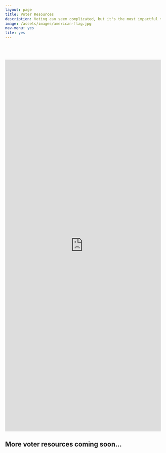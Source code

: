 ```yaml
---
layout: page
title: Voter Resources
description: Voting can seem complicated, but it's the most impactful thing you can do. These resources make it as easy as possible to cast an informed vote.
image: /assets/images/american-flag.jpg
nav-menu: yes
tile: yes
---
```


<iframe src="https://register2.rockthevote.com/registrants/map/?source=iframe&partner=35898" width="100%" height="1200" marginheight="0" frameborder="0" style="margin-top: 50px;"></iframe>

## More voter resources coming soon...
